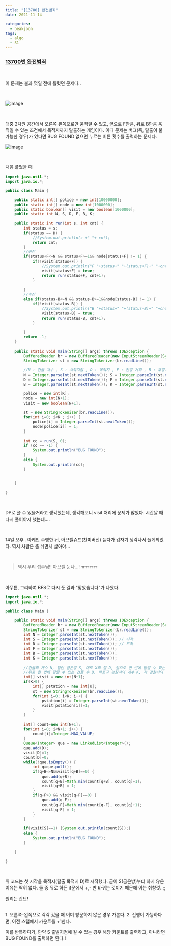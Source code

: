 ```yaml
---
title: "[13700] 완전범죄"
date: 2021-11-14

categories:
  - beakjoon
tags:
  - algo
  - S1
---
```


### [13700번 완전범죄](https://www.acmicpc.net/problem/13700 )

<br>

이 문제는 불과 몇일 전에 틀렸던 문제다..

<br>

![image](https://user-images.githubusercontent.com/47859845/141674312-db219e80-e016-4a50-8a7a-e5e1219971b8.png)

<br>

대충 2차원 공간에서 오른쪽 왼쪽으로만 움직일 수 있고, 앞으로 F만큼, 뒤로 B만큼 움직일 수 있는 조건에서 목적지까지 탈출하는 게임이다. 이때 문제는 버그(즉, 탈출이 불가능한 경우)가 있다면 BUG FOUND 없으면 누르는 버튼 횟수를 출력하는 문제다.

![image](https://user-images.githubusercontent.com/47859845/141674329-c868d10c-b024-4aa8-af3d-2314e46ea856.png)


<br>

처음 풀었을 때

```java
import java.util.*;
import java.io.*;

public class Main {

	public static int[] police = new int[10000000];
	public static int[] node = new int[1000000];
	public static boolean[] visit = new boolean[1000000];
	public static int N, S, D, F, B, K;
	
	public static int run(int s, int cnt) {
		int status = s;
		if(status == D) {
			//System.out.println(s +" "+ cnt);
			return cnt;
		}
		//전진 
		if(status+F<=N && status+F>=1&& node[status+F] != 1) {
			if(!visit[status+F]) {
				//System.out.println("F "+status+" "+(status+F)+" "+cnt);
				visit[status+F] = true;
				return run(status+F, cnt+1);
			}
			
		}
		//후진 
		else if(status-B<=N && status-B>=1&&node[status-B] != 1) {
			if(!visit[status-B]) {
				//System.out.println("B "+status+" "+(status-B)+" "+cnt);
				visit[status-B] = true;
				return run(status-B, cnt+1);
			}
			
		}
		return -1;
	}
	
	public static void main(String[] args) throws IOException {
		BufferedReader br = new BufferedReader(new InputStreamReader(System.in));
		StringTokenizer st = new StringTokenizer(br.readLine());
		
		//N : 건물 개수 , S : 시작지점 , D : 목적지 , F : 전방 거리 , B : 후방거리 , K : 경찰서 수. 
		N = Integer.parseInt(st.nextToken()); S = Integer.parseInt(st.nextToken());
		D = Integer.parseInt(st.nextToken()); F = Integer.parseInt(st.nextToken()); 
		B = Integer.parseInt(st.nextToken()); K = Integer.parseInt(st.nextToken());

		police = new int[K];
		node = new int[N+1];
		visit = new boolean[N+1];
		
		st = new StringTokenizer(br.readLine());
		for(int i=0; i<K ; i++) {
			police[i] = Integer.parseInt(st.nextToken());
			node[police[i]] = 1;
		}
		
		int cc = run(S, 0);
		if (cc == -1) {
			System.out.println("BUG FOUND");
		}
		else {
			System.out.println(cc);
		}
		
		
	}

}

```

<br>

DP로 풀 수 있을거라고 생각했는데, 생각해보니 visit 처리에 문제가 많았다.
시간날 때 다시 풀어야지 했는데....

<br>

14일 오후.. 아케인 주행한 뒤, 아브렐슈드(찬미버전) 듣다가 갑자기 생각나서 풀게되었다. 역시 사람은 좀 쉬면서 살아야...

<br>

> 역시 우리 섭주님!! 아브렐 눈나...! ㅠㅠㅠㅠ

<br>

아무튼, 그리하여 BFS로 다시 푼 결과 "맞았습니다"가 나왔다.

```java
import java.util.*;
import java.io.*;

public class Main {

	public static void main(String[] args) throws IOException {
		BufferedReader br = new BufferedReader(new InputStreamReader(System.in));
		StringTokenizer st = new StringTokenizer(br.readLine());
		int N = Integer.parseInt(st.nextToken());
		int S = Integer.parseInt(st.nextToken()); // 시작
		int D = Integer.parseInt(st.nextToken()); // 도착
		int F = Integer.parseInt(st.nextToken());
		int B = Integer.parseInt(st.nextToken());
		int K = Integer.parseInt(st.nextToken());
		
		//건물의 개수 N, 털린 금은방 S, 대도 X의 집 D, 앞으로 한 번에 달릴 수 있는 건물 수 F,
		//뒤로 한 번에 달릴 수 있는 건물 수 B, 마포구 경찰서의 개수 K, 각 경찰서의 건물 번호 l1, l2, …, lK가 주어질 때 
		int[] visit = new int[N+1];
		if(K>0) {
			int[] pstation = new int[K];
			st = new StringTokenizer(br.readLine());
			for(int i=0; i<K; i++) {
				pstation[i] = Integer.parseInt(st.nextToken());
				visit[pstation[i]]=1;
			}
		}
		
		int[] count=new int[N+1];
		for(int i=0; i<N+1; i++) {
			count[i]=Integer.MAX_VALUE;
		}
		Queue<Integer> que = new LinkedList<Integer>();
		que.add(D);
		visit[D]=1;
		count[D]=0;
		while(!que.isEmpty()) {
			int q=que.poll();
			if(q+B<=N&&visit[q+B]==0) {
				que.add(q+B);
				count[q+B]=Math.min(count[q+B], count[q]+1);
				visit[q+B] = 1;
			}
			if(q-F>0 && visit[q-F]==0) {
				que.add(q-F);
				count[q-F]=Math.min(count[q-F], count[q]+1);
				visit[q-F] = 1;
			}
		}
		
		if(visit[S]==1) {System.out.println(count[S]);}
		else {
			System.out.println("BUG FOUND");
		}
		
	}

}

```

<br>

위 코드는 첫 시작을 목적지(탈출 목적지 D)로 시작했다. 굳이 S(금은방)부터 하지 않은 이유는 딱히 없다. 둘 중 뭐로 하든 if문에서 +,- 만 바뀌는 것이기 때문에 이는 취향껏..;;



원리는 간단!

<br>
1. 오른쪽-왼쪽으로 각각 갔을 때 이미 방문하지 않은 경우 가본다.
2. 진행이 가능하다면, 이전 스탭에서 카운트를 +1한다.

<br>

이를 반복하다가, 만약 S 출발지점에 갈 수 있는 경우 해당 카운트를 출력하고, 아니라면 BUG FOUND를 출력하면 된다.!

<br><br>